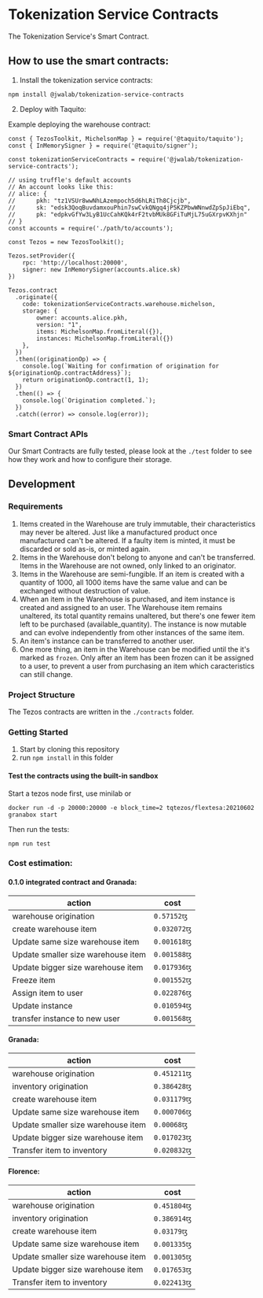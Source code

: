 # Tokenization Service Contracts

The Tokenization Service's Smart Contract.

## How to use the smart contracts:

1. Install the tokenization service contracts:

```
npm install @jwalab/tokenization-service-contracts
```

2. Deploy with Taquito:

Example deploying the warehouse contract:

```
const { TezosToolkit, MichelsonMap } = require('@taquito/taquito');
const { InMemorySigner } = require('@taquito/signer');

const tokenizationServiceContracts = require('@jwalab/tokenization-service-contracts');

// using truffle's default accounts
// An account looks like this:
// alice: {
//      pkh: "tz1VSUr8wwNhLAzempoch5d6hLRiTh8Cjcjb",
//      sk: "edsk3QoqBuvdamxouPhin7swCvkQNgq4jP5KZPbwWNnwdZpSpJiEbq",
//      pk: "edpkvGfYw3LyB1UcCahKQk4rF2tvbMUk8GFiTuMjL75uGXrpvKXhjn"
// }
const accounts = require('./path/to/accounts');

const Tezos = new TezosToolkit();

Tezos.setProvider({
    rpc: 'http://localhost:20000',
    signer: new InMemorySigner(accounts.alice.sk)
})

Tezos.contract
  .originate({
    code: tokenizationServiceContracts.warehouse.michelson,
    storage: {
        owner: accounts.alice.pkh,
        version: "1",
        items: MichelsonMap.fromLiteral({}),
        instances: MichelsonMap.fromLiteral({})
    },
  })
  .then((originationOp) => {
    console.log(`Waiting for confirmation of origination for ${originationOp.contractAddress}`);
    return originationOp.contract(1, 1);
  })
  .then(() => {
    console.log(`Origination completed.`);
  })
  .catch((error) => console.log(error));
```

### Smart Contract APIs

Our Smart Contracts are fully tested, please look at the `./test` folder to see how they work and how to configure their storage.

## Development

### Requirements

1. Items created in the Warehouse are truly immutable, their characteristics may never be altered. Just like a manufactured product once manufactured can't be altered. If a faulty item is minted, it must be discarded or sold as-is, or minted again.
2. Items in the Warehouse don't belong to anyone and can't be transferred. Items in the Warehouse are not owned, only linked to an originator.
3. Items in the Warehouse are semi-fungible. If an item is created with a quantity of 1000, all 1000 items have the same value and can be exchanged without destruction of value.
4. When an item in the Warehouse is purchased, and item instance is created and assigned to an user. The Warehouse item remains unaltered, its total quantity remains unaltered, but there's one fewer item left to be purchased (available_quantity). The instance is now mutable and can evolve independently from other instances of the same item.
5. An item's instance can be transferred to another user.
6. One more thing, an item in the Warehouse can be modified until the it's marked as `frozen`. Only after an item has been frozen can it be assigned to a user, to prevent a user from purchasing an item which caracteristics can still change.

### Project Structure

The Tezos contracts are written in the `./contracts` folder.

### Getting Started

1. Start by cloning this repository
1. run `npm install` in this folder

#### Test the contracts using the built-in sandbox

Start a tezos node first, use minilab or

```
docker run -d -p 20000:20000 -e block_time=2 tqtezos/flextesa:20210602 granabox start
```

Then run the tests:

```
npm run test
```

### Cost estimation:

#### 0.1.0 integrated contract and Granada:

| action                             | cost        |
| ---------------------------------- | ----------- |
| warehouse origination              | `0.57152ꜩ`  |
| create warehouse item              | `0.032072ꜩ` |
| Update same size warehouse item    | `0.001618ꜩ` |
| Update smaller size warehouse item | `0.001588ꜩ` |
| Update bigger size warehouse item  | `0.017936ꜩ` |
| Freeze item                        | `0.001552ꜩ` |
| Assign item to user                | `0.022876ꜩ` |
| Update instance                    | `0.010594ꜩ` |
| transfer instance to new user      | `0.001568ꜩ` |

#### Granada:

| action                             | cost        |
| ---------------------------------- | ----------- |
| warehouse origination              | `0.451211ꜩ` |
| inventory origination              | `0.386428ꜩ` |
| create warehouse item              | `0.031179ꜩ` |
| Update same size warehouse item    | `0.000706ꜩ` |
| Update smaller size warehouse item | `0.00068ꜩ`  |
| Update bigger size warehouse item  | `0.017023ꜩ` |
| Transfer item to inventory         | `0.020832ꜩ` |

#### Florence:

| action                             | cost        |
| ---------------------------------- | ----------- |
| warehouse origination              | `0.451804ꜩ` |
| inventory origination              | `0.386914ꜩ` |
| create warehouse item              | `0.03179ꜩ`  |
| Update same size warehouse item    | `0.001335ꜩ` |
| Update smaller size warehouse item | `0.001305ꜩ` |
| Update bigger size warehouse item  | `0.017653ꜩ` |
| Transfer item to inventory         | `0.022413ꜩ` |
